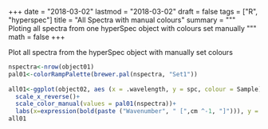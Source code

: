 +++
date = "2018-03-02"
lastmod = "2018-03-02"
draft = false
tags = ["R", "hyperspec"]
title = "All Spectra with manual colours"
summary = """
Ploting all spectra from one hyperSpec object with colours set manually
"""
math = false
+++


Plot all spectra from the hyperSpec object with manually set colours
```r
nspectra<-nrow(object01)
pal01<-colorRampPalette(brewer.pal(nspectra, "Set1")) 
 
all01<-ggplot(object02, aes (x = .wavelength, y = spc, colour = Sample))+ geom_line (size =lsize1) +
  scale_x_reverse()+
  scale_color_manual(values = pal01(nspectra))+
  labs(x=expression(bold(paste ("Wavenumber", " [",cm ^-1, "]"))), y = "mIRage Amplitude [a.u.]" )
all01
```

